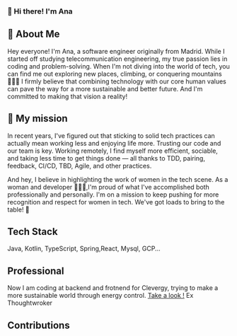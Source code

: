 ### 👋 Hi there! I'm Ana

<!--
**ajvalbuena/ajvalbuena** is a ✨ _special_ ✨ repository because its `README.md` (this file) appears on your GitHub profile.

Here are some ideas to get you started:

- 🔭 I’m currently working on ...
- 🌱 I’m currently learning ...
- 👯 I’m looking to collaborate on ...
- 🤔 I’m looking for help with ...
- 💬 Ask me about ...
- 📫 How to reach me: ...
- 😄 Pronouns: ...
- ⚡ Fun fact: ...
-->

## 🔭 About Me
Hey everyone! I'm Ana, a software engineer originally from Madrid. While I started off studying telecommunication engineering, my true passion lies in coding and problem-solving. When I'm not diving into the world of tech, you can find me out exploring new places, climbing, or conquering mountains 🧗🏼‍♀️
I firmly believe that combining technology with our core human values can pave the way for a more sustainable and better future. And I'm committed to making that vision a reality!

## 🌱 My mission
In recent years, I've figured out that sticking to solid tech practices can actually mean working less and enjoying life more. Trusting our code and our team is key. Working remotely, I find myself more efficient, sociable, and taking less time to get things done — all thanks to TDD, pairing, feedback, CI/CD, TBD, Agile, and other practices.

And hey, I believe in highlighting the work of women in the tech scene. As a woman and developer 👩🏽‍💻,I'm proud of what I've accomplished both professionally and personally. I'm on a mission to keep pushing for more recognition and respect for women in tech. We've got loads to bring to the table! 💜

## Tech Stack
Java, Kotlin, TypeScript, Spring,React, Mysql, GCP...

## Professional 
Now I am coding at backend and frotnend for Clevergy, trying to make a more sustainable world through energy control. [Take a look !](https://www.clever.gy/)
Ex Thoughtwroker

## Contributions

